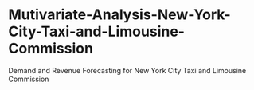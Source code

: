 # Mutivariate-Analysis-New-York-City-Taxi-and-Limousine-Commission
Demand and Revenue Forecasting for New York City Taxi and Limousine Commission

